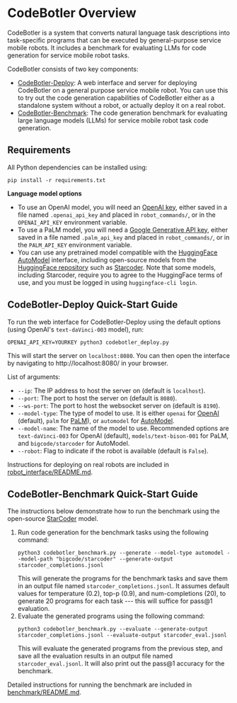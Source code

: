 # CodeBotler Overview

CodeBotler is a system that converts natural language task descriptions into
task-specific programs that can be executed by general-purpose service mobile
robots. 
It includes a benchmark for evaluating LLMs for code generation for service
mobile robot tasks. 

CodeBotler consists of two key components:
* [CodeBotler-Deploy](#codebotler-deploy-quick-start-guide): A web interface and server for deploying CodeBotler on a
  general purpose service mobile robot. You can use this to try out the code
  generation capabilities of CodeBotler either as a standalone system without a
  robot, or actually deploy it on a real robot.
* [CodeBotler-Benchmark](#codebotler-benchmark-quick-start-guide): The code generation benchmark for evaluating large language
  models (LLMs) for service mobile robot task code generation.

## Requirements
All Python dependencies can be installed using:
```shell
pip install -r requirements.txt
```

**Language model options**
* To use an OpenAI model, you will need an [OpenAI key](https://platform.openai.com/account/api-keys), either saved in a file named `.openai_api_key` and placed in `robot_commands/`, or in the `OPENAI_API_KEY` environment variable.
* To use a PaLM model, you will need a [Google Generative API key](https://developers.generativeai.google/tutorials/setup), either saved in a file named `.palm_api_key` and placed in `robot_commands/`, or in the `PALM_API_KEY` environment variable.
* You can use any pretrained model compatible with the [HuggingFace AutoModel](https://huggingface.co/transformers/v3.5.1/model_doc/auto.html#automodelforcausallm) interface, including open-source models from the [HuggingFace repository](https://huggingface.co/models) such as [Starcoder](https://huggingface.co/bigcode/starcoder). Note that some models, including Starcoder, require you to agree to the HuggingFace terms of use, and you must be logged in using `huggingface-cli login`.


## CodeBotler-Deploy Quick-Start Guide

To run the web interface for CodeBotler-Deploy using the default options (using OpenAI's
`text-daVinci-003` model), run:
```shell
OPENAI_API_KEY=YOURKEY python3 codebotler_deploy.py
```
This will start the server on `localhost:8080`. You can then open the interface
by navigating to http://localhost:8080/ in your browser.  

List of arguments:
* `--ip`: The IP address to host the server on (default is `localhost`).
* `--port`: The port to host the server on (default is `8080`).
* `--ws-port`: The port to host the websocket server on (default is `8190`).
* `--model-type`: The type of model to use. It is either `openai` for [OpenAI](https://platform.openai.com) (default),
  `palm` for [PaLM](https://developers.generativeai.google/)), or `automodel`
  for
  [AutoModel](https://huggingface.co/transformers/model_doc/auto.html#automodel).
* `--model-name`: The name of the model to use. Recommended options are
  `text-daVinci-003` for OpenAI (default), `models/text-bison-001` for PaLM, and
  `bigcode/starcoder` for AutoModel.
* `--robot`: Flag to indicate if the robot is available (default is `False`).

Instructions for deploying on real robots are included in [robot_interface/README.md](robot_interface/README.md).

## CodeBotler-Benchmark Quick-Start Guide

The instructions below demonstrate how to run the benchmark using the open-source [StarCoder](https://huggingface.co/bigcode/starcoder) model.

1. Run code generation for the benchmark tasks using the following command:
    ```shell
    python3 codebotler_benchmark.py --generate --model-type automodel --model-path "bigcode/starcoder" --generate-output starcoder_completions.jsonl
    ```
    This will generate the programs for the benchmark tasks and save them in
    an output file named `starcoder_completions.jsonl`. It assumes default values
    for temperature (0.2), top-p (0.9), and num-completions (20), to generate 20
    programs for each task --- this will suffice for pass@1 evaluation. 
2. Evaluate the generated programs using the following command:
    ```shell
    python3 codebotler_benchmark.py --evaluate --generate-output starcoder_completions.jsonl --evaluate-output starcoder_eval.jsonl
    ```
    This will evaluate the generated programs from the previous step, and save
    all the evaluation results in an output file named `starcoder_eval.jsonl`. It will also
    print out the pass@1 accuracy for the benchmark.

Detailed instructions for running the benchmark are included in
[benchmark/README.md](benchmark/README.md).
